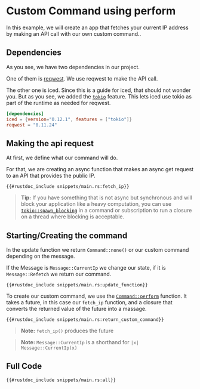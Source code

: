 # Custom Command using perform
In this example, we will create an app that fetches your current IP address by making an API call with our own custom command..

## Dependencies
As you see, we have two dependencies in our project. 

One of them is [reqwest](https://docs.rs/reqwest/latest/reqwest/index.html). We use reqwest to make the API call.

The other one is iced. 
Since this is a guide for iced, that should not wonder you. 
But as you see, we added the [`tokio`](https://docs.rs/crate/iced/latest/features#tokio) feature.
This lets iced use tokio as part of the runtime as needed for reqwest.

```toml
[dependencies]
iced = {version="0.12.1", features = ["tokio"]}
reqwest = "0.11.24"
```

## Making the api request
At first, we define what our command will do.

For that, we are creating an async function that makes an async get request to an API that provides the public IP.
```rust,ignore
{{#rustdoc_include snippets/main.rs:fetch_ip}}
```

> **Tip:** If you have something that is not async but synchronous and will block your application like a heavy computation,
> you can use [`tokio::spawn_blocking`](https://dtantsur.github.io/rust-openstack/tokio/task/fn.spawn_blocking.html) in a command or subscription to run a closure on a thread where blocking is acceptable.

## Starting/Creating the command
In the update function we return `Command::none()` or our custom command depending on the message.

If the Message is `Message::CurrentIp` we change our state, if it is `Message::Refetch` we return our command.
```rust,ignore
{{#rustdoc_include snippets/main.rs:update_function}}
```

To create our custom command, we use the [`Command::perform`](https://docs.rs/iced/latest/iced/command/struct.Command.html#method.perform) function.
It takes a future, in this case our `fetch_ip` function, and a closure that converts the returned value of the future into a massage.

```rust,ignore
{{#rustdoc_include snippets/main.rs:return_custom_command}}
```

> **Note:** `fetch_ip()` produces the future

> **Note:** `Message::CurrentIp` is a shorthand for `|x| Message::CurrentIp(x)`

## Full Code
```rust,ignore
{{#rustdoc_include snippets/main.rs:all}}
```